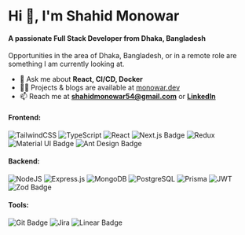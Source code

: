 <h1 align="left">Hi 👋, I'm Shahid Monowar</h1>
<h4 align="left">A passionate Full Stack Developer from Dhaka, Bangladesh</br></h4>

Opportunities in the area of Dhaka, Bangladesh, or in a remote role are something I am currently looking at.


<!-- - 🌱 I’m currently learning **Docker, & React Native** -->

- 💬 Ask me about **React, CI/CD, Docker**
- 👨‍💻 Projects & blogs are available at [monowar.dev](https://monowar.dev/)
- 📫 Reach me at **shahidmonowar54@gmail.com** or **[LinkedIn](https://www.linkedin.com/in/shahid-monowar-/)**
<!--- 📄 Know about my experiences [Resume](https://drive.google.com/file/d/1vp6U5XNzyEoZW317hAaOYe6fK4Bhx1lP/view) 

### Contact Info:

[![Linkedin Badge](https://img.shields.io/badge/LinkedIn-0077B5?style=for-the-badge&logo=linkedin&logoColor=white)](https://www.linkedin.com/in/shahid-monowar-/)
[![Facebook Badge](https://img.shields.io/badge/Facebook-1877F2?style=for-the-badge&logo=facebook&logoColor=white)](https://www.facebook.com/mdshahidmonowar)
[![Twitter Badge](https://img.shields.io/badge/Twitter-1877F5?style=for-the-badge&logo=twitter&logoColor=white)](https://twitter.com/ShahidMonowar)
[![Instagram Badge](https://img.shields.io/badge/Instagram-E4405F?style=for-the-badge&logo=instagram&logoColor=white)](https://www.instagram.com/shahidmonowar/)
-->
#### Frontend:
![TailwindCSS](https://img.shields.io/badge/tailwindcss-%2338B2AC.svg?style=for-the-badge&logo=tailwind-css&logoColor=white) ![TypeScript](https://img.shields.io/badge/TypeScript-007ACC?style=for-the-badge&logo=typescript&logoColor=white) ![React](https://img.shields.io/badge/react-%2320232a.svg?style=for-the-badge&logo=react&logoColor=%2361DAFB) ![Next.js Badge](https://img.shields.io/badge/Next.js-000?style=for-the-badge&logo=nextdotjs&logoColor=fff) ![Redux](https://img.shields.io/badge/redux-%23593d88.svg?style=for-the-badge&logo=redux&logoColor=white) ![Material UI Badge](https://img.shields.io/badge/Material--UI-0081CB?style=for-the-badge&logo=material-ui&logoColor=white) ![Ant Design Badge](https://img.shields.io/badge/Ant%20Design-0170FE?style=for-the-badge&logo=antdesign&logoColor=fff) 

#### Backend:
![NodeJS](https://img.shields.io/badge/node.js-6DA55F?style=for-the-badge&logo=node.js&logoColor=white) ![Express.js](https://img.shields.io/badge/express.js-%23404d59.svg?style=for-the-badge&logo=express&logoColor=%2361DAFB) ![MongoDB](https://img.shields.io/badge/MongoDB-%234ea94b.svg?style=for-the-badge&logo=mongodb&logoColor=white) ![PostgreSQL](https://img.shields.io/badge/PostgreSQL-316192?style=for-the-badge&logo=postgresql&logoColor=white) ![Prisma](https://img.shields.io/badge/Prisma-3982CE?style=for-the-badge&logo=Prisma&logoColor=white) ![JWT](https://img.shields.io/badge/json%20web%20tokens-323330?style=for-the-badge&logo=json-web-tokens&logoColor=pink) ![Zod Badge](https://img.shields.io/badge/Zod-3E67B1?style=for-the-badge&logo=zod&logoColor=fff) 

#### Tools:
![Git Badge](https://img.shields.io/badge/git-f34f29?style=for-the-badge&logo=git&logoColor=white) ![Jira](https://img.shields.io/badge/Jira-0052CC?style=for-the-badge&logo=Jira&logoColor=white) ![Linear Badge](https://img.shields.io/badge/Linear-5E6AD2?logo=linear&logoColor=fff&style=for-the-badge)

